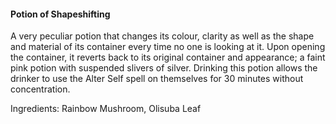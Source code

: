 #### Potion of Shapeshifting
A very peculiar potion that changes its colour, clarity as well as the shape and material of its container every time no one is looking at it. Upon opening the container, it reverts back to its original container and appearance; a faint pink potion with suspended slivers of silver. 
Drinking this potion allows the drinker to use the Alter Self spell on themselves for 30 minutes without concentration.

Ingredients: Rainbow Mushroom, Olisuba Leaf
